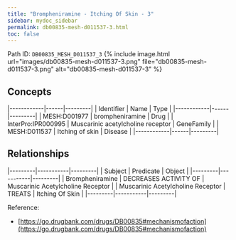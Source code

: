 ```yaml
---
title: "Brompheniramine - Itching Of Skin - 3"
sidebar: mydoc_sidebar
permalink: db00835-mesh-d011537-3.html
toc: false 
---
```



Path ID: `DB00835_MESH_D011537_3`
{% include image.html url="images/db00835-mesh-d011537-3.png" file="db00835-mesh-d011537-3.png" alt="db00835-mesh-d011537-3" %}

## Concepts

|------------|------|---------|
| Identifier | Name | Type    |
|------------|------|---------|
| MESH:D001977 | brompheniramine | Drug |
| InterPro:IPR000995 | Muscarinic acetylcholine receptor | GeneFamily |
| MESH:D011537 | Itching of skin | Disease |
|------------|------|---------|

## Relationships

|---------|-----------|---------|
| Subject | Predicate | Object  |
|---------|-----------|---------|
| Brompheniramine | DECREASES ACTIVITY OF | Muscarinic Acetylcholine Receptor |
| Muscarinic Acetylcholine Receptor | TREATS | Itching Of Skin |
|---------|-----------|---------|

Reference: 
  - [https://go.drugbank.com/drugs/DB00835#mechanismofaction](https://go.drugbank.com/drugs/DB00835#mechanismofaction)
